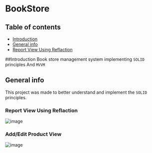 # BookStore

## Table of contents
* [Introduction](#introduction)
* [General info](#general-info)
* [Report View Using Reflaction](#Report-View-Using-Reflaction)

##Introduction
Book store management system implementing `SOLID` principles And `MVVM` 

## General info
This project was made to better understand and implement the `SOLID` principles.

### Report View Using Reflaction
![image](https://user-images.githubusercontent.com/88895210/149841574-8bb8ecb3-02ec-47fb-937d-5a675a68b0f2.png)

### Add/Edit Product View
![image](https://user-images.githubusercontent.com/88895210/149841695-e6feadfd-ca2b-495e-b721-ae16153f87e2.png)


